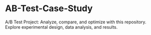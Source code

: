 # AB-Test-Case-Study
A/B Test Project: Analyze, compare, and optimize with this repository. Explore experimental design, data analysis, and results.
